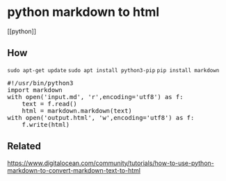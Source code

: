 # python markdown to html
[[python]]

## How
`sudo apt-get update`
`sudo apt install python3-pip`
`pip install markdown`
<pre class="py">
#!/usr/bin/python3
import markdown
with open('input.md', 'r',encoding='utf8') as f:
    text = f.read()
    html = markdown.markdown(text)
with open('output.html', 'w',encoding='utf8') as f:
    f.write(html)
</pre>

## Related
https://www.digitalocean.com/community/tutorials/how-to-use-python-markdown-to-convert-markdown-text-to-html
